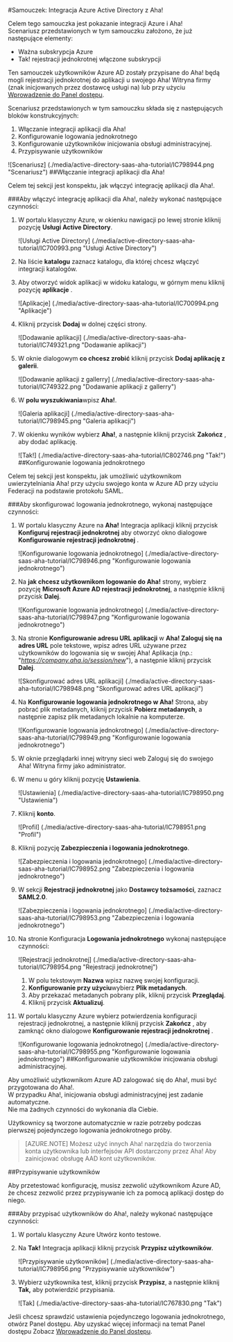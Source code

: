 <properties 
    pageTitle="Samouczek: Integracja Azure Active Directory z Aha! | Microsoft Azure" 
    description="Dowiedz się, jak używać Aha! z usługi Azure Active Directory, aby włączyć logowania jednokrotnego, automatycznego inicjowania obsługi administracyjnej i innych!" 
    services="active-directory" 
    authors="jeevansd"  
    documentationCenter="na" 
    manager="femila"/>
<tags 
    ms.service="active-directory" 
    ms.devlang="na" 
    ms.topic="article" 
    ms.tgt_pltfrm="na" 
    ms.workload="identity" 
    ms.date="09/29/2016" 
    ms.author="jeedes" />

#<a name="tutorial-azure-active-directory-integration-with-aha"></a>Samouczek: Integracja Azure Active Directory z Aha!

Celem tego samouczka jest pokazanie integracji Azure i Aha!  
Scenariusz przedstawionych w tym samouczku założono, że już następujące elementy:

-   Ważna subskrypcja Azure
-   Tak! rejestracji jednokrotnej włączone subskrypcji

Ten samouczek użytkowników Azure AD zostały przypisane do Aha! będą mogli rejestracji jednokrotnej do aplikacji u swojego Aha! Witryna firmy (znak inicjowanych przez dostawcę usługi na) lub przy użyciu [Wprowadzenie do Panel dostępu](active-directory-saas-access-panel-introduction.md).

Scenariusz przedstawionych w tym samouczku składa się z następujących bloków konstrukcyjnych:

1.  Włączanie integracji aplikacji dla Aha!
2.  Konfigurowanie logowania jednokrotnego
3.  Konfigurowanie użytkowników inicjowania obsługi administracyjnej.
4.  Przypisywanie użytkowników

![Scenariusz] (./media/active-directory-saas-aha-tutorial/IC798944.png "Scenariusz")
##<a name="enabling-the-application-integration-for-aha"></a>Włączanie integracji aplikacji dla Aha!

Celem tej sekcji jest konspektu, jak włączyć integrację aplikacji dla Aha!.

###<a name="to-enable-the-application-integration-for-aha-perform-the-following-steps"></a>Aby włączyć integrację aplikacji dla Aha!, należy wykonać następujące czynności:

1.  W portalu klasyczny Azure, w okienku nawigacji po lewej stronie kliknij pozycję **Usługi Active Directory**.

    ![Usługi Active Directory] (./media/active-directory-saas-aha-tutorial/IC700993.png "Usługi Active Directory")

2.  Na liście **katalogu** zaznacz katalogu, dla której chcesz włączyć integracji katalogów.

3.  Aby otworzyć widok aplikacji w widoku katalogu, w górnym menu kliknij pozycję **aplikacje** .

    ![Aplikacje] (./media/active-directory-saas-aha-tutorial/IC700994.png "Aplikacje")

4.  Kliknij przycisk **Dodaj** w dolnej części strony.

    ![Dodawanie aplikacji] (./media/active-directory-saas-aha-tutorial/IC749321.png "Dodawanie aplikacji")

5.  W oknie dialogowym **co chcesz zrobić** kliknij przycisk **Dodaj aplikację z galerii**.

    ![Dodawanie aplikacji z gallerry] (./media/active-directory-saas-aha-tutorial/IC749322.png "Dodawanie aplikacji z gallerry")

6.  W **polu wyszukiwania**wpisz **Aha!**.

    ![Galeria aplikacji] (./media/active-directory-saas-aha-tutorial/IC798945.png "Galeria aplikacji")

7.  W okienku wyników wybierz **Aha!**, a następnie kliknij przycisk **Zakończ** , aby dodać aplikację.

    ![Tak!] (./media/active-directory-saas-aha-tutorial/IC802746.png "Tak!")
##<a name="configuring-single-sign-on"></a>Konfigurowanie logowania jednokrotnego

Celem tej sekcji jest konspektu, jak umożliwić użytkownikom uwierzytelniania Aha! przy użyciu swojego konta w Azure AD przy użyciu Federacji na podstawie protokołu SAML.

###<a name="to-configure-single-sign-on-perform-the-following-steps"></a>Aby skonfigurować logowania jednokrotnego, wykonaj następujące czynności:

1.  W portalu klasyczny Azure na **Aha!** Integracja aplikacji kliknij przycisk **Konfiguruj rejestracji jednokrotnej** aby otworzyć okno dialogowe **Konfigurowanie rejestracji jednokrotnej** .

    ![Konfigurowanie logowania jednokrotnego] (./media/active-directory-saas-aha-tutorial/IC798946.png "Konfigurowanie logowania jednokrotnego")

2.  Na **jak chcesz użytkownikom logowanie do Aha!** strony, wybierz pozycję **Microsoft Azure AD rejestracji jednokrotnej**, a następnie kliknij przycisk **Dalej**.

    ![Konfigurowanie logowania jednokrotnego] (./media/active-directory-saas-aha-tutorial/IC798947.png "Konfigurowanie logowania jednokrotnego")

3.  Na stronie **Konfigurowanie adresu URL aplikacji** w **Aha! Zaloguj się na adres URL** pole tekstowe, wpisz adres URL używane przez użytkowników do logowania się w swojej Aha! Aplikacja (np.: "*https://company.aha.io/session/new*"), a następnie kliknij przycisk **Dalej**.

    ![Skonfigurować adres URL aplikacji] (./media/active-directory-saas-aha-tutorial/IC798948.png "Skonfigurować adres URL aplikacji")

4.  Na **Konfigurowanie logowania jednokrotnego w Aha!** Strona, aby pobrać plik metadanych, kliknij przycisk **Pobierz metadanych**, a następnie zapisz plik metadanych lokalnie na komputerze.

    ![Konfigurowanie logowania jednokrotnego] (./media/active-directory-saas-aha-tutorial/IC798949.png "Konfigurowanie logowania jednokrotnego")

5.  W oknie przeglądarki innej witryny sieci web Zaloguj się do swojego Aha! Witryna firmy jako administrator.

6.  W menu u góry kliknij pozycję **Ustawienia**.

    ![Ustawienia] (./media/active-directory-saas-aha-tutorial/IC798950.png "Ustawienia")

7.  Kliknij **konto**.

    ![Profil] (./media/active-directory-saas-aha-tutorial/IC798951.png "Profil")

8.  Kliknij pozycję **Zabezpieczenia i logowania jednokrotnego**.

    ![Zabezpieczenia i logowania jednokrotnego] (./media/active-directory-saas-aha-tutorial/IC798952.png "Zabezpieczenia i logowania jednokrotnego")

9.  W sekcji **Rejestracji jednokrotnej** jako **Dostawcy tożsamości**, zaznacz **SAML2.0**.

    ![Zabezpieczenia i logowania jednokrotnego] (./media/active-directory-saas-aha-tutorial/IC798953.png "Zabezpieczenia i logowania jednokrotnego")

10. Na stronie Konfiguracja **Logowania jednokrotnego** wykonaj następujące czynności:

    ![Rejestracji jednokrotnej] (./media/active-directory-saas-aha-tutorial/IC798954.png "Rejestracji jednokrotnej")

    1.  W polu tekstowym **Nazwa** wpisz nazwę swojej konfiguracji.
    2.  **Konfigurowanie przy użyciu**wybierz **Plik metadanych**.
    3.  Aby przekazać metadanych pobrany plik, kliknij przycisk **Przeglądaj**.
    4.  Kliknij przycisk **Aktualizuj**.

11. W portalu klasyczny Azure wybierz potwierdzenia konfiguracji rejestracji jednokrotnej, a następnie kliknij przycisk **Zakończ** , aby zamknąć okno dialogowe **Konfigurowanie rejestracji jednokrotnej** .

    ![Konfigurowanie logowania jednokrotnego] (./media/active-directory-saas-aha-tutorial/IC798955.png "Konfigurowanie logowania jednokrotnego")
##<a name="configuring-user-provisioning"></a>Konfigurowanie użytkowników inicjowania obsługi administracyjnej.

Aby umożliwić użytkownikom Azure AD zalogować się do Aha!, musi być przygotowana do Aha!.  
W przypadku Aha!, inicjowania obsługi administracyjnej jest zadanie automatyczne.  
Nie ma żadnych czynności do wykonania dla Ciebie.
  
Użytkownicy są tworzone automatycznie w razie potrzeby podczas pierwszej pojedynczego logowania jednokrotnego próby.

>[AZURE.NOTE] Możesz użyć innych Aha! narzędzia do tworzenia konta użytkownika lub interfejsów API dostarczony przez Aha! Aby zainicjować obsługę AAD kont użytkowników.

##<a name="assigning-users"></a>Przypisywanie użytkowników

Aby przetestować konfigurację, musisz zezwolić użytkownikom Azure AD, że chcesz zezwolić przez przypisywanie ich za pomocą aplikacji dostęp do niego.

###<a name="to-assign-users-to-aha-perform-the-following-steps"></a>Aby przypisać użytkowników do Aha!, należy wykonać następujące czynności:

1.  W portalu klasyczny Azure Utwórz konto testowe.

2.  Na **Tak!** Integracja aplikacji kliknij przycisk **Przypisz użytkowników**.

    ![Przypisywanie użytkowników] (./media/active-directory-saas-aha-tutorial/IC798956.png "Przypisywanie użytkowników")

3.  Wybierz użytkownika test, kliknij przycisk **Przypisz**, a następnie kliknij **Tak,** aby potwierdzić przypisania.

    ![Tak] (./media/active-directory-saas-aha-tutorial/IC767830.png "Tak")

Jeśli chcesz sprawdzić ustawienia pojedynczego logowania jednokrotnego, otwórz Panel dostępu. Aby uzyskać więcej informacji na temat Panel dostępu Zobacz [Wprowadzenie do Panel dostępu](active-directory-saas-access-panel-introduction.md).
